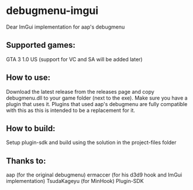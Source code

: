 # debugmenu-imgui
Dear ImGui implementation for aap's debugmenu

## Supported games:
GTA 3 1.0 US (support for VC and SA will be added later)

## How to use:
Download the latest release from the releases page and copy debugmenu.dll to your game folder (next to the exe). Make sure you have a plugin that uses it. 
Plugins that used aap's debugmenu are fully compatible with this as this is intended to be a replacement for it.

## How to build:
Setup plugin-sdk and build using the solution in the project-files folder

## Thanks to:
aap (for the original debugmenu)
ermaccer (for his d3d9 hook and ImGui implementation)
TsudaKageyu (for MinHook)
Plugin-SDK
